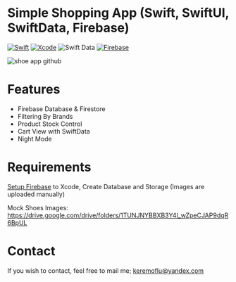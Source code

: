 # Simple Shopping App (Swift, SwiftUI, SwiftData, Firebase)

[![Swift](https://img.shields.io/badge/Swift-5-FF995A?labelColor=868686&style=flat&link=https://www.swift.org/)](https://www.swift.org/)
[![Xcode](https://img.shields.io/badge/Xcode-3D8ED9?style=flat&link=https://developer.apple.com/xcode//)](https://developer.apple.com/xcode/)
![Swift Data](https://img.shields.io/badge/Swift%20Data-B8C3CC?style=flat&link=https://developer.apple.com/documentation/swiftdata)
[![Firebase](https://img.shields.io/badge/Firebase-FFD233?labelColor=DBB531&style=flat&link=https://firebase.google.com/)](https://firebase.google.com/)

![shoe app github](https://github.com/keremoflu/ShoppingAppiOS/assets/4960295/28567bf7-ab01-4449-b5c5-0759c0679639)


# Features
* Firebase Database & Firestore
* Filtering By Brands
* Product Stock Control
* Cart View with SwiftData
* Night Mode

# Requirements
[Setup Firebase](https://firebase.google.com/docs/ios/setup) to Xcode, Create Database and Storage (Images are uploaded manually)

Mock Shoes Images: https://drive.google.com/drive/folders/1TUNJNYBBXB3Y4l_wZpeCJAP9dqR6BpUL

# Contact
If you wish to contact, feel free to mail me; keremoflu@yandex.com
